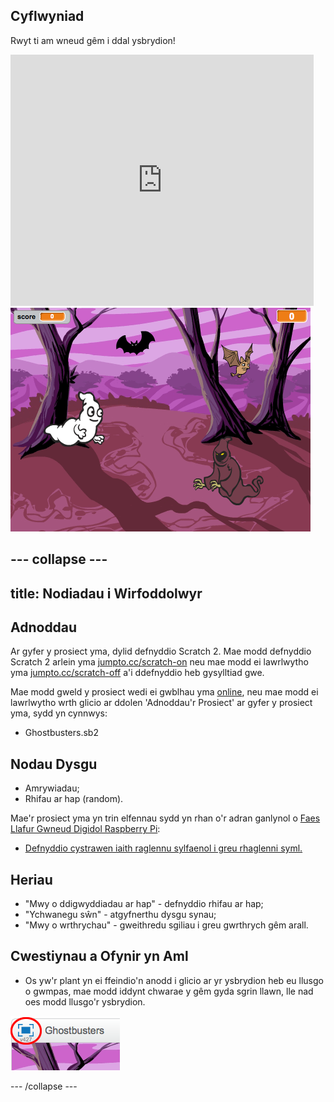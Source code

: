 ## Cyflwyniad

Rwyt ti am wneud gêm i ddal ysbrydion!

<div class="scratch-preview">
  <iframe allowtransparency="true" width="485" height="402" src="https://scratch.mit.edu/projects/embed/60787262/?autostart=false" frameborder="0"></iframe>
  <img src="images/ghost-final.png">
</div>

--- collapse ---
---
title: Nodiadau i Wirfoddolwyr
---

## Adnoddau
Ar gyfer y prosiect yma, dylid defnyddio Scratch 2.  Mae modd defnyddio Scratch 2 arlein yma [jumpto.cc/scratch-on](http://jumpto.cc/scratch-on) neu mae modd ei lawrlwytho yma [jumpto.cc/scratch-off](http://jumpto.cc/scratch-off) a'i ddefnyddio heb gysylltiad gwe.

Mae modd gweld y prosiect wedi ei gwblhau yma <a href="http://scratch.mit.edu/projects/60787262/#editor">online</a>, neu mae modd ei lawrlwytho wrth glicio ar ddolen 'Adnoddau'r Prosiect' ar gyfer y prosiect yma, sydd yn cynnwys:

+ Ghostbusters.sb2

## Nodau Dysgu
+ Amrywiadau;
+ Rhifau ar hap (random).

Mae'r prosiect yma yn trin elfennau sydd yn rhan o'r adran ganlynol o [Faes Llafur Gwneud Digidol Raspberry Pi](http://rpf.io/curriculum):

+ [Defnyddio cystrawen iaith raglennu sylfaenol i greu rhaglenni syml.](https://www.raspberrypi.org/curriculum/programming/creator)

## Heriau
+ "Mwy o ddigwyddiadau ar hap" - defnyddio rhifau ar hap;
+ "Ychwanegu sŵn" - atgyfnerthu dysgu synau;
+ "Mwy o wrthrychau" - gweithredu sgiliau i greu gwrthrych gêm arall.

## Cwestiynau a Ofynir yn Aml
+ Os yw'r plant yn ei ffeindio'n anodd i glicio ar yr ysbrydion heb eu llusgo o gwmpas, mae modd iddynt chwarae y gêm gyda sgrin llawn, lle nad oes modd llusgo'r ysbrydion.

![screenshot](images/ghost-fullscreen.png)

--- /collapse ---

